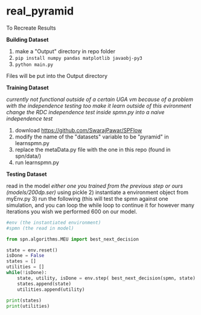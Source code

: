 # real_pyramid

To Recreate Results 


**Building Dataset**

1) make a "Output" directory in repo folder
2) `pip install numpy pandas matplotlib javaobj-py3`
3) `python main.py`

Files will be put into the Output directory


**Training Dataset**

*currently not functional outside of a certain UGA vm because of a problem with the independence testing*
*too make it learn outside of this evironment change the RDC independence test inside spmn.py into a naive independence test*
1) download https://github.com/SwarajPawar/SPFlow
2) modify the name of the "datasets" variable to be "pyramid" in learnspmn.py
3) replace the metaData.py file with the one in this repo (found in spn/data/)
4) run learnspmn.py

**Testing Dataset** 

read in the model *either one you trained from the previous step or ours (models/200dp.ser)* using pickle
2) instantiate a environment object from myEnv.py
3) run the following  (this will test the spmn against one simulation, and you can loop the while loop to continue it for however many iterations you wish we performed 600 on our model.  
```python
#env (the instantiated environment)
#spmn (the read in model)

from spn.algorithms.MEU import best_next_decision

state = env.reset()
isDone = False
states = []
utilities = []
while(!isDone):
    state, utility, isDone = env.step( best_next_decision(spmn, state)
    states.append(state)
    utilities.append(utility)
    
print(states)
print(utilities)
```
